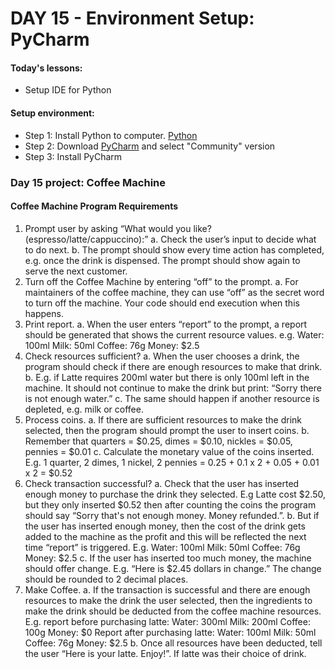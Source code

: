 # DAY 15 - Environment Setup: PyCharm

#### Today's lessons:
- Setup IDE for Python

#### Setup environment:
- Step 1: Install Python to computer. [Python](https://www.python.org/downloads/)
- Step 2: Download [PyCharm](https://www.jetbrains.com/pycharm/download/#section=mac) and select "Community" version
- Step 3: Install PyCharm

### Day 15 project: Coffee Machine

#### Coffee Machine Program Requirements
1. Prompt user by asking “What would you like? (espresso/latte/cappuccino):”
  a. Check the user’s input to decide what to do next.
  b. The prompt should show every time action has completed, e.g. once the drink is dispensed. The prompt should show again to serve the next customer.
2. Turn off the Coffee Machine by entering “off” to the prompt.
  a. For maintainers of the coffee machine, they can use “off” as the secret word to turn off the machine. Your code should end execution when this happens.
3. Print report.
  a. When the user enters “report” to the prompt, a report should be generated that shows the current resource values. e.g.
    Water: 100ml
    Milk: 50ml
    Coffee: 76g
    Money: $2.5
4. Check resources sufficient?
  a. When the user chooses a drink, the program should check if there are enough resources to make that drink.
  b. E.g. if Latte requires 200ml water but there is only 100ml left in the machine. It should not continue to make the drink but print: “Sorry there is not enough water.”
  c. The same should happen if another resource is depleted, e.g. milk or coffee.
5. Process coins.
  a. If there are sufficient resources to make the drink selected, then the program should prompt the user to insert coins.
  b. Remember that quarters = $0.25, dimes = $0.10, nickles = $0.05, pennies = $0.01
  c. Calculate the monetary value of the coins inserted. E.g. 1 quarter, 2 dimes, 1 nickel, 2 pennies = 0.25 + 0.1 x 2 + 0.05 + 0.01 x 2 = $0.52
6. Check transaction successful?
  a. Check that the user has inserted enough money to purchase the drink they selected. E.g Latte cost $2.50, but they only inserted $0.52 then after counting the coins the program should say “Sorry that's not enough money. Money refunded.”.
  b. But if the user has inserted enough money, then the cost of the drink gets added to the machine as the profit and this will be reflected the next time “report” is triggered. E.g.
    Water: 100ml
    Milk: 50ml
    Coffee: 76g
    Money: $2.5
  c. If the user has inserted too much money, the machine should offer change. E.g. “Here is $2.45 dollars in change.” The change should be rounded to 2 decimal places.
7. Make Coffee.
  a. If the transaction is successful and there are enough resources to make the drink the user selected, then the ingredients to make the drink should be deducted from the coffee machine resources.
    E.g. report before purchasing latte:
    Water: 300ml
    Milk: 200ml
    Coffee: 100g
    Money: $0
    Report after purchasing latte:
    Water: 100ml
    Milk: 50ml
    Coffee: 76g
    Money: $2.5
  b. Once all resources have been deducted, tell the user “Here is your latte. Enjoy!”. If latte was their choice of drink.